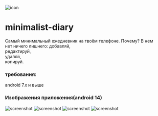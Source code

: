 ![icon](https://raw.githubusercontent.com/yarchefis/minimalist-diary/main/img/ic_launcher.png.png)
# minimalist-diary
Самый минимальный ежедневник на твоём телефоне.
Почему?
В нем нет ничего лишнего:
    добавляй,  
    редактируй,  
    удаляй,  
    копируй.  
### требования:
android 7.x и выше


### Изображения приложения(android 14)
![screenshot](https://raw.githubusercontent.com/yarchefis/minimalist-diary/main/img/1.png)
![screenshot](https://raw.githubusercontent.com/yarchefis/minimalist-diary/main/img/2.png)
![screenshot](https://raw.githubusercontent.com/yarchefis/minimalist-diary/main/img/3.png)
![screenshot](https://raw.githubusercontent.com/yarchefis/minimalist-diary/main/img/4.png)
